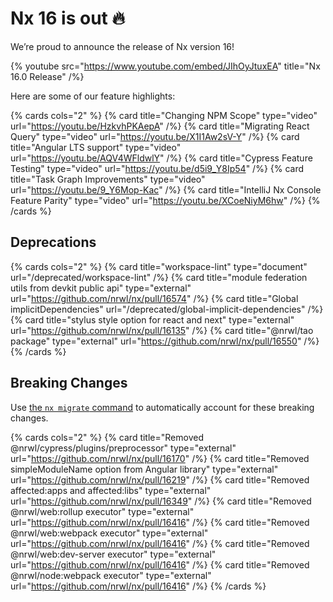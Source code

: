 # Nx 16 is out 🔥

We’re proud to announce the release of Nx version 16!

{% youtube
src="https://www.youtube.com/embed/JIhOyJtuxEA"
title="Nx 16.0 Release"
/%}

Here are some of our feature highlights:

{% cards cols="2" %}
{% card title="Changing NPM Scope"  type="video" url="https://youtu.be/HzkvhPKAepA" /%}
{% card title="Migrating React Query"  type="video" url="https://youtu.be/X1I1Aw2sV-Y" /%}
{% card title="Angular LTS support"  type="video" url="https://youtu.be/AQV4WFldwlY" /%}
{% card title="Cypress Feature Testing"  type="video" url="https://youtu.be/d5i9_Y8Ip54" /%}
{% card title="Task Graph Improvements"  type="video" url="https://youtu.be/9_Y6Mop-Kac" /%}
{% card title="IntelliJ Nx Console Feature Parity"  type="video" url="https://youtu.be/XCoeNiyM6hw" /%}
{% /cards %}

## Deprecations

{% cards cols="2" %}
{% card title="workspace-lint" type="document" url="/deprecated/workspace-lint" /%}
{% card title="module federation utils from devkit public api" type="external" url="https://github.com/nrwl/nx/pull/16574" /%}
{% card title="Global implicitDependencies" url="/deprecated/global-implicit-dependencies" /%}
{% card title="stylus style option for react and next" type="external" url="https://github.com/nrwl/nx/pull/16135" /%}
{% card title="@nrwl/tao package" type="external" url="https://github.com/nrwl/nx/pull/16550" /%}
{% /cards %}

## Breaking Changes

Use [the `nx migrate` command](/features/automate-updating-dependencies) to automatically account for these breaking changes.

{% cards cols="2" %}
{% card title="Removed @nrwl/cypress/plugins/preprocessor" type="external" url="https://github.com/nrwl/nx/pull/16170" /%}
{% card title="Removed simpleModuleName option from Angular library" type="external" url="https://github.com/nrwl/nx/pull/16219" /%}
{% card title="Removed affected:apps and affected:libs" type="external" url="https://github.com/nrwl/nx/pull/16349" /%}
{% card title="Removed @nrwl/web:rollup executor" type="external" url="https://github.com/nrwl/nx/pull/16416" /%}
{% card title="Removed @nrwl/web:webpack executor" type="external" url="https://github.com/nrwl/nx/pull/16416" /%}
{% card title="Removed @nrwl/web:dev-server executor" type="external" url="https://github.com/nrwl/nx/pull/16416" /%}
{% card title="Removed @nrwl/node:webpack executor" type="external" url="https://github.com/nrwl/nx/pull/16416" /%}
{% /cards %}

